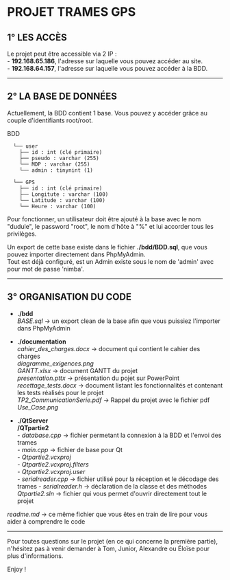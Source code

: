 # PROJET TRAMES GPS


## 1° LES ACCÈS

Le projet peut être accessible via 2 IP :  
    - __192.168.65.186__, l'adresse sur laquelle vous pouvez accéder au site.  
    - __192.168.64.157__, l'adresse sur laquelle vous pouvez accéder à la BDD.


-----------------


## 2° LA BASE DE DONNÉES

Actuellement, la BDD contient 1 base. Vous pouvez y accéder grâce au couple d'identifiants root/root.

BDD     	

      └── user  
        ├── id : int (clé primaire)  
        ├── pseudo : varchar (255)  
        └── MDP : varchar (255)  
        └── admin : tinynint (1)  

      └── GPS    
        ├── id : int (clé primaire)  
        ├── Longitute : varchar (100)    
        └── Latitude : varchar (100)    
        └── Heure : varchar (100)   

Pour fonctionner, un utilisateur doit être ajouté à la base avec le nom "dudule", le password "root", le nom
d'hôte à "%" et lui accorder tous les privilèges.

Un export de cette base existe dans le fichier __./bdd/BDD.sql__, que vous pouvez importer directement dans PhpMyAdmin.  
Tout est déjà configuré, est un Admin existe sous le nom de 'admin' avec pour mot de passe 'nimba'.  

-----------------


## 3° ORGANISATION DU CODE
 
* __./bdd__    
    *BASE.sql* -> un export clean de la base afin que vous puissiez l'importer dans PhpMyAdmin  

* __./documentation__  
    *cahier_des_charges.docx* -> document qui contient le cahier des charges   
    *diagramme_exigences.png*  
    *GANTT.xlsx* -> document GANTT du projet  
    *presentation.pttx* -> présentation du pojet sur PowerPoint  
    *recettage_tests.docx* -> document listant les fonctionnalités et contenant les tests réalisés pour le projet  
    *TP2_CommunicationSerie.pdf* -> Rappel du projet avec le fichier pdf  
    *Use_Case.png*  

* __./QtServer__  
    __/QTpartie2__  
        *- database.cpp* -> fichier permetant la connexion à la BDD et l'envoi des trames  
        *- main.cpp* -> fichier de base pour Qt  
        *- Qtpartie2.vcxproj*  
        *- Qtpartie2.vcxproj.filters*  
        *- Qtpartie2.vcxproj.user*  
        *- serialreader.cpp* -> fichier utilisé pour la réception et le décodage des trames
        *- serialreader.h* -> déclaration de la classe et des méthodes  
    *Qtpartie2.sln* -> fichier qui vous permet d'ouvrir directement tout le projet  
        

*readme.md* -> ce même fichier que vous êtes en train de lire pour vous aider à comprendre le code  

-----------------


Pour toutes questions sur le projet (en ce qui concerne la première partie), n'hésitez pas à venir demander à Tom, Junior, Alexandre ou Éloïse pour plus d'informations.  

Enjoy ! 
